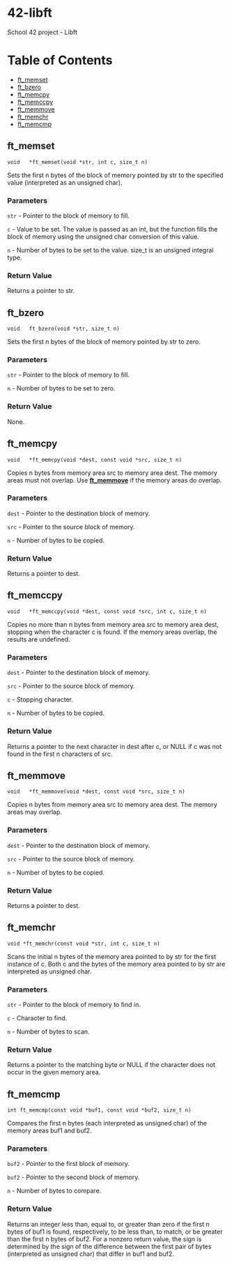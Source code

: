 # 42-libft
School 42 project - Libft
# Table of Contents
* [ft_memset](#ft_memset)
* [ft_bzero](#ft_bzero)
* [ft_memcpy](#ft_memcpy)
* [ft_memccpy](#ft_memccpy)
* [ft_memmove](#ft_memmove)
* [ft_memchr](#ft_memchr)
* [ft_memcmp](#ft_memcmp)
## ft_memset
`void	*ft_memset(void *str, int c, size_t n)`

Sets the first n bytes of the block of memory pointed by str to the specified value (interpreted as an unsigned char).
### Parameters
`str` - Pointer to the block of memory to fill.

`c` - Value to be set. The value is passed as an int, but the function fills the block of memory using the unsigned char conversion of this value.

`n` - Number of bytes to be set to the value. size_t is an unsigned integral type.
### Return Value
Returns a pointer to str.
## ft_bzero
`void	ft_bzero(void *str, size_t n)`

Sets the first n bytes of the block of memory pointed by str to zero.
### Parameters
`str` - Pointer to the block of memory to fill.

`n` - Number of bytes to be set to zero.
### Return Value
None.
## ft_memcpy
`void	*ft_memcpy(void *dest, const void *src, size_t n)`

Copies n bytes from memory area src to memory area dest. The memory areas must not overlap. Use **[ft_memmove](#ft_memmove)** if the memory areas do overlap.
### Parameters
`dest` - Pointer to the destination block of memory.

`src` - Pointer to the source block of memory.

`n` - Number of bytes to be copied.
### Return Value
Returns a pointer to dest.
## ft_memccpy
`void	*ft_memccpy(void *dest, const void *src, int c, size_t n)`

Copies no more than n bytes from memory area src to memory area dest, stopping when the character c is found. If the memory areas overlap, the results are undefined.
### Parameters
`dest` - Pointer to the destination block of memory.

`src` - Pointer to the source block of memory.

`c` - Stopping character.

`n` - Number of bytes to be copied.
### Return Value
Returns a pointer to the next character in dest after c, or NULL if c was not found in the first n characters of src.
## ft_memmove
`void	*ft_memmove(void *dest, const void *src, size_t n)`

Copies n bytes from memory area src to memory area dest. The memory areas may overlap.
### Parameters
`dest` - Pointer to the destination block of memory.

`src` - Pointer to the source block of memory.

`n` - Number of bytes to be copied.
### Return Value
Returns a pointer to dest.
## ft_memchr
`void *ft_memchr(const void *str, int c, size_t n)`

Scans the initial n bytes of the memory area pointed to by str for the first instance of c. Both c and the bytes of the memory area pointed to by str are interpreted as unsigned char.
### Parameters
`str` - Pointer to the block of memory to find in.

`c` - Character to find.

`n` - Number of bytes to scan.
### Return Value
Returns a pointer to the matching byte or NULL if the character does not occur in the given memory area.
## ft_memcmp
`int ft_memcmp(const void *buf1, const void *buf2, size_t n)`

Compares the first n bytes (each interpreted as unsigned char) of the memory areas buf1 and buf2.
### Parameters
`buf2` - Pointer to the first block of memory.

`buf2` - Pointer to the second block of memory.

`n` - Number of bytes to compare.
### Return Value
Returns an integer less than, equal to, or greater than zero if the first n bytes of buf1 is found, respectively, to be less than, to match, or be greater than the first n bytes of buf2.
For a nonzero return value, the sign is determined by the sign of the difference between the first pair of bytes (interpreted as unsigned char) that differ in buf1 and buf2.

